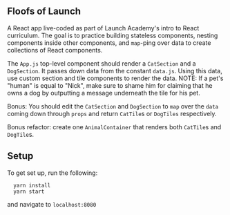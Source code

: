 ## Floofs of Launch
A React app live-coded as part of Launch Academy's intro to React curriculum. The goal is to practice building stateless components, nesting components inside other components, and `map`-ping over data to create collections of React components.

The `App.js` top-level component should render a `CatSection` and a `DogSection`. It passes down data from the constant `data.js`. Using this data, use custom section and tile components to render the data. NOTE: If a pet's "human" is equal to "Nick", make sure to shame him for claiming that he owns a dog by outputting a message underneath the tile for his pet.

Bonus: You should edit the `CatSection` and `DogSection` to `map` over the `data` coming down through `props` and return `CatTile`s or `DogTiles` respectively.

Bonus refactor: create one `AnimalContainer` that renders both `CatTile`s and `DogTile`s.

## Setup
To get set up, run the following:

```no-highlight
  yarn install
  yarn start
```
and navigate to `localhost:8080`
